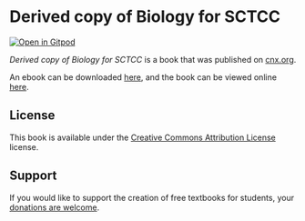 # Derived copy of Biology for SCTCC

[![Open in Gitpod](https://gitpod.io/button/open-in-gitpod.svg)](https://gitpod.io/from-referrer/)

_Derived copy of Biology for SCTCC_ is a book that was published on [cnx.org](https://cnx.org/).

An ebook can be downloaded [here](https://github.com/cnx-user-books/cnxbook-derived-copy-of-biology-for-sctcc/releases/latest), and the book can be viewed online [here](https://github.com/cnx-user-books/cnxbook-derived-copy-of-biology-for-sctcc/releases/latest).

## License
This book is available under the [Creative Commons Attribution License](./LICENSE) license.

## Support
If you would like to support the creation of free textbooks for students, your [donations are welcome](https://riceconnect.rice.edu/donation/support-openstax-banner).
